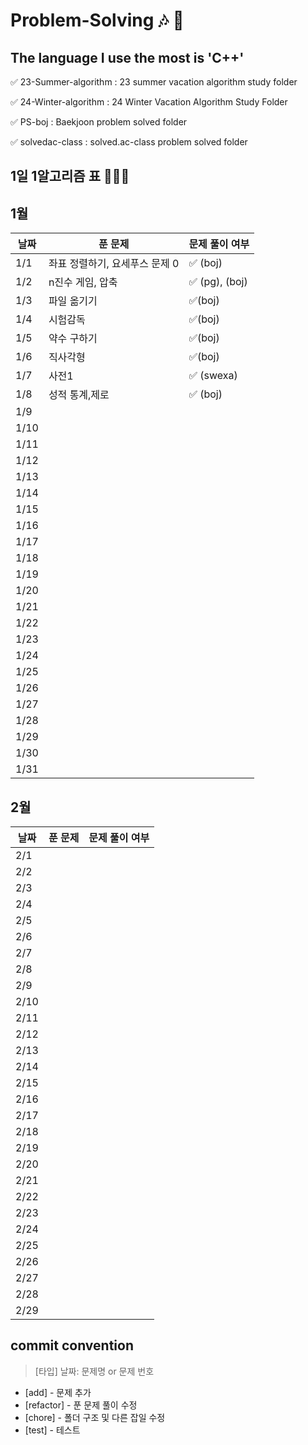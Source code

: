 # Problem-Solving 🎶 🎵

## The language I use the most is 'C++'

✅ 23-Summer-algorithm : 23 summer vacation algorithm study folder

✅ 24-Winter-algorithm : 24 Winter Vacation Algorithm Study Folder

✅ PS-boj : Baekjoon problem solved folder

✅ solvedac-class : solved.ac-class problem solved folder

## 1일 1알고리즘 표 👩🏻‍💻

## 1월

| 날짜 | 푼 문제                        | 문제 풀이 여부 |
| ---- | ------------------------------ | -------------- |
| 1/1  | 좌표 정렬하기, 요세푸스 문제 0 | ✅ (boj)       |
| 1/2  | n진수 게임, 압축               | ✅ (pg), (boj) |
| 1/3  | 파일 옮기기                    | ✅(boj)        |
| 1/4  | 시험감독                       | ✅(boj)        |
| 1/5  | 약수 구하기                    | ✅(boj)        |
| 1/6  | 직사각형                       | ✅(boj)        |
| 1/7  | 사전1                          | ✅ (swexa)     |
| 1/8  | 성적 통계,제로                 | ✅ (boj)       |
| 1/9  |                                |                |
| 1/10 |                                |                |
| 1/11 |                                |                |
| 1/12 |                                |                |
| 1/13 |                                |                |
| 1/14 |                                |                |
| 1/15 |                                |                |
| 1/16 |                                |                |
| 1/17 |                                |                |
| 1/18 |                                |                |
| 1/19 |                                |                |
| 1/20 |                                |                |
| 1/21 |                                |                |
| 1/22 |                                |                |
| 1/23 |                                |                |
| 1/24 |                                |                |
| 1/25 |                                |                |
| 1/26 |                                |                |
| 1/27 |                                |                |
| 1/28 |                                |                |
| 1/29 |                                |                |
| 1/30 |                                |                |
| 1/31 |                                |                |

## 2월

| 날짜 | 푼 문제 | 문제 풀이 여부 |
| ---- | ------- | -------------- |
| 2/1  |         |                |
| 2/2  |         |                |
| 2/3  |         |                |
| 2/4  |         |                |
| 2/5  |         |                |
| 2/6  |         |                |
| 2/7  |         |                |
| 2/8  |         |                |
| 2/9  |         |                |
| 2/10 |         |                |
| 2/11 |         |                |
| 2/12 |         |                |
| 2/13 |         |                |
| 2/14 |         |                |
| 2/15 |         |                |
| 2/16 |         |                |
| 2/17 |         |                |
| 2/18 |         |                |
| 2/19 |         |                |
| 2/20 |         |                |
| 2/21 |         |                |
| 2/22 |         |                |
| 2/23 |         |                |
| 2/24 |         |                |
| 2/25 |         |                |
| 2/26 |         |                |
| 2/27 |         |                |
| 2/28 |         |                |
| 2/29 |         |                |

## commit convention

> [타입] 날짜: 문제명 or 문제 번호

- [add] - 문제 추가
- [refactor] - 푼 문제 풀이 수정
- [chore] - 폴더 구조 및 다른 잡일 수정
- [test] - 테스트
